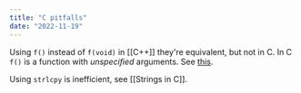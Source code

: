 ```yaml
---
title: "C pitfalls"
date: "2022-11-19"
---
```


Using `f()` instead of `f(void)` in [[C++]] they're equivalent, but not in C. In C `f()` is a function with *unspecified* arguments. See [this](https://nrk.neocities.org/articles/c-stop-writing-old-function-decel.html).

Using `strlcpy` is inefficient, see [[Strings in C]].
